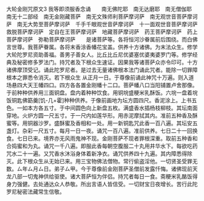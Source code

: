 大轮金刚咒原文3
 我等即须服香念诵　　南无佛陀耶　南无达磨耶　南无僧伽耶　南无十二部经　南无金刚藏菩萨　南无文殊师利菩萨摩诃萨　南无观世音菩萨摩诃萨　南无大势至菩萨摩诃萨　千手千眼观世音萨摩诃萨　十一面观世音菩萨摩诃萨救脱菩萨摩诃萨　定自在王菩萨摩诃萨　地藏菩萨摩诃萨　药王菩萨摩诃萨　药上菩萨摩诃萨　弥勒菩萨摩诃萨　　是诸菩萨等。各将恒河沙眷属前后围绕。而白佛言世尊。我菩萨眷属。各将末香涂香幡花宝盖。供养十方诸佛。为末法众生。修学大轮陀罗尼资助善福。善男子善女人。比丘比丘尼优婆塞优婆夷婆罗门等。修学经典及秘密修多罗法门。持咒者及下根众生速证。因果我等诸菩萨众亦令印可。十方诸佛摩顶受记。诵此陀罗尼者。是过去无量诸佛根本法门诵此咒者。能除一切罪障根本之罪悉令消灭。若下根众生 从正月一日。于尊像前诵此神咒十万遍。则入道场悬四大天王幡四口。四方各各置金刚幡十二口。菩萨幡八口当阳铺置卢舍那像。于前种种供养用三面铜盘。盘内着种种饮食。用铜垸盛粳米乳酥饭。六垸一盘着垸饭铜匙佛筯羹[饥-几+霍]种种供养。于像前画地为坛方圆四尺。香泥涂上。上书五色。一如本方各五寸。于中间圆色向上新盘五枚。满盛香水插杨枝柳枝。其坛南面穿地。火炉方圆一尺五寸。于一尺内如莲华形。用赤泥摩拭其内。准前五种香及酥蜜等。用铜器沙罗。盛酥蜜及香相和一处。用一新铜匙咒此香一百八遍。其坛安五盏灯。杂彩一尺五寸。每月一日一夜。诵咒一百八遍。准前供养。七日二十一回换食。七日已来。境界亦无风雨鬼神不现。金刚菩萨不现者罪根深重。取前五种香和合捣蜜和为丸。诵咒一千八遍。即服此香每朝空腹服二十丸用井华水下。每欲吃药咒水二十一遍。又咒香水沐浴身体着新净衣。诵咒供养四十九遍。其内障悉得除灭。此下根众生从无始已来。用三宝物佛法僧物。常行偷盗淫他。一切贤圣受罪无数。ㄙ年ㄙ月ㄙ日。弟子ㄙ甲。今于尊像前金刚菩萨圣僧前发露忏悔。诸佛现前天龙八部一切鬼神供给驱使。诸大菩萨恒为伴侣。持咒者每日一食。斋粳米乳酪饭得身力强健。去处通达众人恭敬。所出言语人皆信受。一切财宝日夜增长。苦行此陀罗尼秘密法藏常生信敬。

